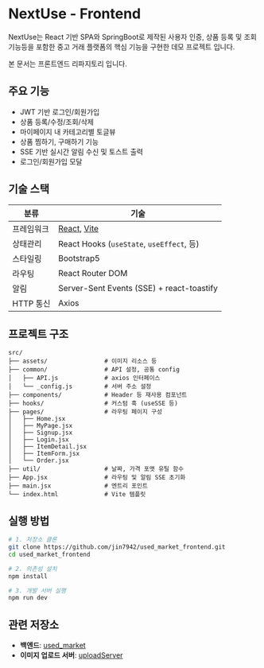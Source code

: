 # NextUse - Frontend

NextUse는 React 기반 SPA와 SpringBoot로 제작된 사용자 인증, 상품 등록 및 조회 기능등을 포함한 중고 거래 플랫폼의 핵심 기능을 구현한 데모 프로젝트 입니다.

본 문서는 프론트엔드 리파지토리 입니다.

## 주요 기능

-   JWT 기반 로그인/회원가입
-   상품 등록/수정/조회/삭제
-   마이페이지 내 카테고리별 토글뷰
-   상품 찜하기, 구매하기 기능
-   SSE 기반 실시간 알림 수신 및 토스트 출력
-   로그인/회원가입 모달

## 기술 스택

| 분류       | 기술                                                       |
| ---------- | ---------------------------------------------------------- |
| 프레임워크 | [React](https://reactjs.org/), [Vite](https://vitejs.dev/) |
| 상태관리   | React Hooks (`useState`, `useEffect`, 등)                  |
| 스타일링   | Bootstrap5                                                 |
| 라우팅     | React Router DOM                                           |
| 알림       | Server-Sent Events (SSE) + react-toastify                  |
| HTTP 통신  | Axios                                                      |

## 프로젝트 구조

```
src/
├── assets/                # 이미지 리소스 등
├── common/                # API 설정, 공통 config
│   ├── API.js             # axios 인터페이스
│   └── _config.js         # 서버 주소 설정
├── components/            # Header 등 재사용 컴포넌트
├── hooks/                 # 커스텀 훅 (useSSE 등)
├── pages/                 # 라우팅 페이지 구성
│   ├── Home.jsx
│   ├── MyPage.jsx
│   ├── Signup.jsx
│   ├── Login.jsx
│   ├── ItemDetail.jsx
│   ├── ItemForm.jsx
│   └── Order.jsx
├── util/                  # 날짜, 가격 포맷 유틸 함수
├── App.jsx                # 라우팅 및 알림 SSE 초기화
├── main.jsx               # 엔트리 포인트
└── index.html             # Vite 템플릿
```

## 실행 방법

```bash
# 1. 저장소 클론
git clone https://github.com/jin7942/used_market_frontend.git
cd used_market_frontend

# 2. 의존성 설치
npm install

# 3. 개발 서버 실행
npm run dev
```

## 관련 저장소

-   **백엔드**: [used_market](https://github.com/jin7942/used_market)
-   **이미지 업로드 서버**: [uploadServer](https://github.com/jin7942/uploadServer)
